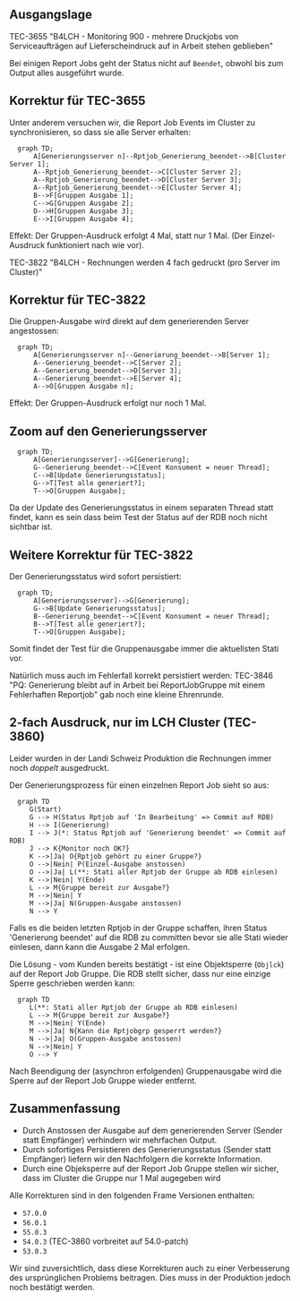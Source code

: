 ## Ausgangslage

TEC-3655 "B4LCH - Monitoring 900 - mehrere Druckjobs von Serviceaufträgen auf Lieferscheindruck auf in Arbeit stehen geblieben"

Bei einigen Report Jobs geht der Status nicht auf `Beendet`, obwohl bis zum Output alles ausgeführt wurde.


## Korrektur für TEC-3655

Unter anderem versuchen wir, die Report Job Events im Cluster zu synchronisieren, so dass sie alle Server erhalten:

```mermaid
  graph TD;
      A[Generierungsserver n]--Rptjob_Generierung_beendet-->B[Cluster Server 1];
      A--Rptjob_Generierung_beendet-->C[Cluster Server 2];
      A--Rptjob_Generierung_beendet-->D[Cluster Server 3];
      A--Rptjob_Generierung_beendet-->E[Cluster Server 4];
      B-->F[Gruppen Ausgabe 1];
      C-->G[Gruppen Ausgabe 2];
      D-->H[Gruppen Ausgabe 3];
      E-->I[Gruppen Ausgabe 4];
```

Effekt: Der Gruppen-Ausdruck erfolgt 4 Mal, statt nur 1 Mal. (Der Einzel-Ausdruck funktioniert nach wie vor).

TEC-3822 "B4LCH - Rechnungen werden 4 fach gedruckt (pro Server im Cluster)"


## Korrektur für TEC-3822

Die Gruppen-Ausgabe wird direkt auf dem generierenden Server angestossen:


```mermaid
  graph TD;
      A[Generierungsserver n]--Generierung_beendet-->B[Server 1];
      A--Generierung_beendet-->C[Server 2];
      A--Generierung_beendet-->D[Server 3];
      A--Generierung_beendet-->E[Server 4];
      A-->O[Gruppen Ausgabe n];
```

Effekt: Der Gruppen-Ausdruck erfolgt nur noch 1 Mal.


## Zoom auf den Generierungsserver


```mermaid
  graph TD;
      A[Generierungsserver]-->G[Generierung];
      G--Generierung_beendet-->C[Event Konsument = neuer Thread];
      C-->B[Update Generierungsstatus];
      G-->T[Test alle generiert?];
      T-->O[Gruppen Ausgabe];
```

Da der Update des Generierungsstatus in einem separaten Thread statt findet, kann es sein dass beim Test der Status auf der RDB noch nicht sichtbar ist.


## Weitere Korrektur für TEC-3822

Der Generierungsstatus wird sofort persistiert:

```mermaid
  graph TD;
      A[Generierungsserver]-->G[Generierung];
      G-->B[Update Generierungsstatus];
      B--Generierung_beendet-->C[Event Konsument = neuer Thread];
      B-->T[Test alle generiert?];
      T-->O[Gruppen Ausgabe];
```

Somit findet der Test für die Gruppenausgabe immer die aktuellsten Stati vor. 

Natürlich muss auch im Fehlerfall korrekt persistiert werden: TEC-3846 "PQ: Generierung bleibt auf in Arbeit bei ReportJobGruppe mit einem Fehlerhaften Reportjob" gab noch eine kleine Ehrenrunde.


## 2-fach Ausdruck, nur im LCH Cluster (TEC-3860)

Leider wurden in der Landi Schweiz Produktion die Rechnungen immer noch *doppelt* ausgedruckt.

Der Generierungsprozess für einen einzelnen Report Job sieht so aus:

```mermaid
  graph TD
     G(Start)
     G --> H(Status Rptjob auf 'In Bearbeitung' => Commit auf RDB)
     H --> I(Generierung)
     I --> J(*: Status Rptjob auf 'Generierung beendet' => Commit auf RDB)
     J --> K{Monitor noch OK?}
     K -->|Ja| O{Rptjob gehört zu einer Gruppe?}
     O -->|Nein| P(Einzel-Ausgabe anstossen)
     O -->|Ja| L(**: Stati aller Rptjob der Gruppe ab RDB einlesen)
     K -->|Nein| Y(Ende)
     L --> M{Gruppe bereit zur Ausgabe?}
     M -->|Nein| Y
     M -->|Ja| N(Gruppen-Ausgabe anstossen)
     N --> Y
```

Falls es die beiden letzten Rptjob in der Gruppe schaffen, ihren Status 'Generierung beendet' auf die RDB zu committen bevor sie alle Stati wieder einlesen, dann kann die Ausgabe 2 Mal erfolgen.

Die Lösung - vom Kunden bereits bestätigt - ist eine Objektsperre (`Objlck`) auf der Report Job Gruppe. Die RDB stellt sicher, dass nur eine einzige Sperre geschrieben werden kann:

```mermaid
  graph TD
     L(**: Stati aller Rptjob der Gruppe ab RDB einlesen)
     L --> M{Gruppe bereit zur Ausgabe?}
     M -->|Nein| Y(Ende)
     M -->|Ja| N{Kann die Rptjobgrp gesperrt werden?}
     N -->|Ja| O(Gruppen-Ausgabe anstossen)
     N -->|Nein| Y
     O --> Y
```

Nach Beendigung der (asynchron erfolgenden) Gruppenausgabe wird die Sperre auf der Report Job Gruppe wieder entfernt.

## Zusammenfassung

 - Durch Anstossen der Ausgabe auf dem generierenden Server (Sender statt Empfänger) verhindern wir mehrfachen Output.
 - Durch sofortiges Persistieren des Generierungsstatus (Sender statt Empfänger) liefern wir den Nachfolgern die korrekte Information.
 - Durch eine Objeksperre auf der Report Job Gruppe stellen wir sicher, dass im Cluster die Gruppe nur 1 Mal augegeben wird 

Alle Korrekturen sind in den folgenden Frame Versionen enthalten:
 - `57.0.0`
 - `56.0.1`
 - `55.0.3`
 - `54.0.3` (TEC-3860 vorbreitet auf 54.0-patch)
 - `53.0.3`

Wir sind zuversichtlich, dass diese Korrekturen auch zu einer Verbesserung des ursprünglichen Problems beitragen.
Dies muss in der Produktion jedoch noch bestätigt werden.

